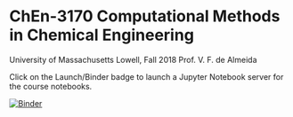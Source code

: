 # ChEn-3170 Computational Methods in Chemical Engineering
University of Massachusetts Lowell, Fall 2018
Prof. V. F. de Almeida

Click on the Launch/Binder badge to launch a Jupyter Notebook server for the
course notebooks.

[![Binder](https://mybinder.org/badge.svg)](https://mybinder.org/v2/gh/dpploy/chen-3170.git/master)

